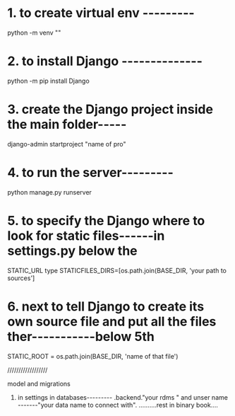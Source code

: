 # 1. to create virtual env --------- 
python -m venv "<name>"

# 2. to install Django --------------
python -m pip install Django

# 3. create the Django project inside the main folder-----
django-admin startproject "name of pro"

# 4. to run the server---------
python manage.py runserver

# 5. to specify the Django where to look for static files------in settings.py below the 
STATIC_URL type STATICFILES_DIRS=[os.path.join(BASE_DIR, 'your path to sources']

# 6. next to tell Django to create its own source file and put all the files ther-----------below 5th 
STATIC_ROOT = os.path.join(BASE_DIR, 'name of that file')

//////////////////

model and migrations

1. in settings in databases--------- .backend."your rdms <postgresql>" and unser name -------"your data name to connect with".
..........rest in binary book....
